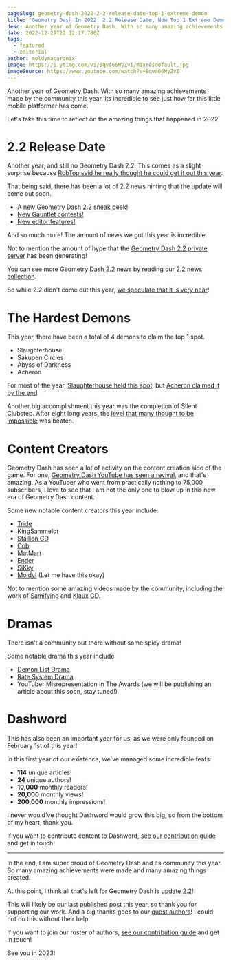 ```yaml
---
pageSlug: geometry-dash-2022-2-2-release-date-top-1-extreme-demon
title: "Geometry Dash In 2022: 2.2 Release Date, New Top 1 Extreme Demons, & More"
desc: Another year of Geometry Dash. With so many amazing achievements made by the community this year, its incredible to see just how far this little mobile platformer has come.
date: 2022-12-29T22:12:17.780Z
tags:
  - featured
  - editorial
author: moldymacaronix
image: https://i.ytimg.com/vi/Bqva66MyZvI/maxresdefault.jpg
imageSource: https://www.youtube.com/watch?v=Bqva66MyZvI
---
```


Another year of Geometry Dash. With so many amazing achievements made by the community this year, its incredible to see just how far this little mobile platformer has come.

Let's take this time to reflect on the amazing things that happened in 2022.

# 2.2 Release Date

Another year, and still no Geometry Dash 2.2. This comes as a slight surprise because [RobTop said he really thought he could get it out this year](/posts/2-2-release-date-confirmed/).

That being said, there has been a lot of 2.2 news hinting that the update will come out soon.

- [A new Geometry Dash 2.2 sneak peek!](/posts/geometry-dash-new-sneak-peek-analysis/)
- [New Gauntlet contests!](/posts/geometry-dash-2-2-world-galaxy-universe-gauntlets/)
- [New editor features!](/posts/robtop-previewed-geometry-dash-2-2-keyframe-system/)

And so much more! The amount of news we got this year is incredible.

Not to mention the amount of hype that the [Geometry Dash 2.2 private server](/posts/geometry-dash-2-2-private-server-download-install/) has been generating!

You can see more Geometry Dash 2.2 news by reading our [2.2 news collection](/categories/2.2/).

So while 2.2 didn't come out this year, [we speculate that it is very near](/posts/geometry-dash-2-2-release-date/)!

# The Hardest Demons

This year, there have been a total of 4 demons to claim the top 1 spot.

- Slaughterhouse
- Sakupen Circles
- Abyss of Darkness
- Acheron

For most of the year, [Slaughterhouse held this spot](/posts/geometry-dash-slaughterhouse-top-1/), but [Acheron claimed it by the end](/posts/breaking-acheron-takes-1-spot-on-geometry-dash-demonlist/).

Another big accomplishment this year was the completion of Silent Clubstep. After eight long years, the [level that many thought to be impossible](/posts/geometry-dash-levels-what-is-the-most-impossible-level-2022/) was beaten.

# Content Creators

Geometry Dash has seen a lot of activity on the content creation side of the game. For one, [Geometry Dash YouTube has seen a revival](/posts/growth-is-not-an-excuse-for-bad-videos/), and that's amazing. As a YouTuber who went from practically nothing to 75,000 subscribers, I love to see that I am not the only one to blow up in this new era of Geometry Dash content.

Some new notable content creators this year include:

- [Tride](https://www.youtube.com/@TrideGD)
- [KingSammelot](https://www.youtube.com/@KingSammelot)
- [Stallion GD](https://www.youtube.com/@StallionGD)
- [Cob](https://www.youtube.com/@Cobgd)
- [MatMart](https://www.youtube.com/@MatMart)
- [Ender](https://www.youtube.com/@EREnder)
- [SiKky](https://www.youtube.com/@SiKky)
- [Moldy!](https://www.youtube.com/@MoldyGD) (Let me have this okay)

Not to mention some amazing videos made by the community, including the work of [Samifying](https://www.youtube.com/@Samifying) and [Klaux GD](https://www.youtube.com/@Klaux).

# Dramas

There isn't a community out there without some spicy drama!

Some notable drama this year include:

- [Demon List Drama](/posts/geometry-dash-the-problem-with-the-demonlist/)
- [Rate System Drama](/posts/popular-geometry-dash-player-stormfly-is-accused-of-harassing-new-creators/)
- YouTuber Misrepresentation In The Awards (we will be publishing an article about this soon, stay tuned!)

# Dashword

This has also been an important year for us, as we were only founded on February 1st of this year!

In this first year of our existence, we've managed some incredible feats:

- **114** unique articles!
- **24** unique authors!
- **10,000** monthly readers!
- **20,000** monthly views!
- **200,000** monthly impressions!

I never would've thought Dashword would grow this big, so from the bottom of my heart, thank you.

If you want to contribute content to Dashword, [see our contribution guide](/contribute/) and get in touch!

---

In the end, I am super proud of Geometry Dash and its community this year. So many amazing achievements were made and many amazing things created.

At this point, I think all that's left for Geometry Dash is [update 2.2](/posts/2-2-revolutionary/)!

This will likely be our last published post this year, so thank you for supporting our work. And a big thanks goes to our [guest authors](/authors/)! I could not do this without their help.

If you want to join our roster of authors, [see our contribution guide](/contribute/) and get in touch!

See you in 2023!